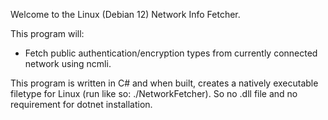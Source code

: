 Welcome to the Linux (Debian 12) Network Info Fetcher.

This program will:

- Fetch public authentication/encryption types from currently connected network using ncmli.

This program is written in C# and when built, creates a natively executable filetype for Linux (run like so: ./NetworkFetcher). 
So no .dll file and no requirement for dotnet installation.
